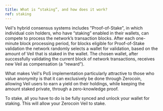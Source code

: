 ```yaml
---
title: What is “staking”, and how does it work?
ref: staking
---
```

Veil's hybrid consensus systems includes "Proof-of-Stake", in which individual coin holders, who have “staking” enabled in their wallets, can compete to process the network’s transaction blocks. After each one-minute block processing period, for blocks eligible for Proof-of-Stake validation the network randomly selects a wallet for validation, based on the amount of Veil that is staked in the wallet. The chosen wallet, after successfully validating the current block of network transactions, receives new Veil as compensation (a “reward”).

What makes Veil's PoS implementation particularly attractive to those who value anonymity is that it can exclusively be done through Zerocoin, allowing Veil users to earn a yield on their holdings, while keeping the amount staked private, through a zero-knowledge proof.

To stake, all you have to do is be fully synced and unlock your wallet for staking. This will allow your Zerocoin Veil to stake.
